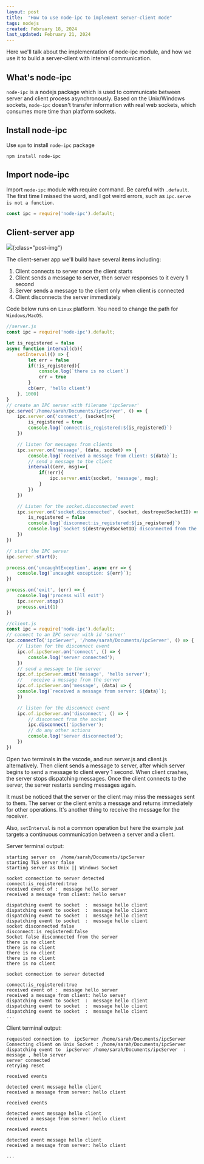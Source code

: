 ```yaml
---
layout: post
title:  "How to use node-ipc to implement server-client mode"
tags: nodejs
created: February 18, 2024
last_updated: February 21, 2024
---
```

Here we'll talk about the implementation of node-ipc module, and how we use it to build a server-client with interval communication.
<!--more-->

## What's node-ipc

`node-ipc` is a nodejs package which is used to communicate between server and client process asynchronously.  Based on the Unix/Windows sockets, `node-ipc` doesn't transfer information with real web sockets, which consumes more time than platform sockets.



## Install node-ipc

Use `npm` to install `node-ipc` package
```
npm install node-ipc
```



## Import node-ipc

Import `node-ipc` module with require command. Be careful with `.default`. The first time I missed the word, and I got weird errors, such as `ipc.serve is not a function`.

```javascript
const ipc = require('node-ipc').default;
```



## Client-server app

![](../../../assets/images/2024-2-19-node-ipc.svg){:class="post-img"}

The client-server app we'll build have several items including:

1. Client connects to server once the client starts
2. Client sends a message to server, then server responses to it every 1 second
3. Server sends a message to the client only when client is connected
4. Client disconnects the server immediately

Code below runs on `Linux` platform. You need to change the path for `Windows/MacOS`.

```javascript
//server.js
const ipc = require('node-ipc').default;

let is_registered = false
async function interval(cb){
    setInterval(() => {
        let err = false
        if(!is_registered){
            console.log(`there is no client`)
            err = true
        }
        cb(err, 'hello client')
    }, 1000)
}
// create an IPC server with filename 'ipcServer'
ipc.serve('/home/sarah/Documents/ipcServer', () => {
    ipc.server.on('connect', (socket)=>{
        is_registered = true
        console.log(`connect:is_registered:${is_registered}`)
    })

    // listen for messages from clients
    ipc.server.on('message', (data, socket) => {
        console.log(`received a message from client: ${data}`);
        // send a message to the client
        interval((err, msg)=>{
            if(!err){
                ipc.server.emit(socket, 'message', msg);
            }
        })
    })

    // Listen for the socket.disconnected event
    ipc.server.on('socket.disconnected', (socket, destroyedSocketID) => {
        is_registered = false
        console.log(`disconnect:is_registered:${is_registered}`)
        console.log(`Socket ${destroyedSocketID} disconnected from the server`)
    })
})

// start the IPC server
ipc.server.start();

process.on('uncaughtException', async err => {
    console.log(`uncaught exception: ${err}`);
})

process.on('exit', (err) => {
    console.log('process will exit')
    ipc.server.stop()
    process.exit(1)
})
```

```javascript
//client.js
const ipc = require('node-ipc').default;
// connect to an IPC server with id 'server'
ipc.connectTo('ipcServer', '/home/sarah/Documents/ipcServer', () => {
    // listen for the disconnect event
    ipc.of.ipcServer.on('connect', () => {
        console.log('server connected');
    })
    // send a message to the server
    ipc.of.ipcServer.emit('message', 'hello server');
    //   receive a message from the server
    ipc.of.ipcServer.on('message', (data) => {
    console.log(`received a message from server: ${data}`);
    })

    // listen for the disconnect event
    ipc.of.ipcServer.on('disconnect', () => {
        // disconnect from the socket
        ipc.disconnect('ipcServer');
        // do any other actions
        console.log('server disconnected');
    })
})
```

Open two terminals in the vscode,  and run server.js and client.js alternatively. Then client sends a message to server,  after which server begins to send a message to client every 1 second. When client crashes, the server stops dispatching messages. Once the client connects to the server, the server restarts sending messages again.

It must be noticed that the server or the client may miss the messages sent to them. The server or the client emits a message and returns immediately for other operations. It's another thing to receive the message for the receiver.

Also, `setInterval` is not a common operation but here the example just targets a continuous communication between a server and a client.

Server terminal output:

```
starting server on  /home/sarah/Documents/ipcServer
starting TLS server false
starting server as Unix || Windows Socket

socket connection to server detected
connect:is_registered:true
received event of :  message hello server
received a message from client: hello server

dispatching event to socket  :  message hello client
dispatching event to socket  :  message hello client
dispatching event to socket  :  message hello client
dispatching event to socket  :  message hello client
socket disconnected false
disconnect:is_registered:false
Socket false disconnected from the server
there is no client
there is no client
there is no client
there is no client
there is no client

socket connection to server detected

connect:is_registered:true
received event of :  message hello server
received a message from client: hello server
dispatching event to socket  :  message hello client
dispatching event to socket  :  message hello client
dispatching event to socket  :  message hello client
...
```

Client terminal output:

```
requested connection to  ipcServer /home/sarah/Documents/ipcServer
Connecting client on Unix Socket : /home/sarah/Documents/ipcServer
dispatching event to  ipcServer /home/sarah/Documents/ipcServer  :  message , hello server
server connected
retrying reset

received events

detected event message hello client
received a message from server: hello client

received events

detected event message hello client
received a message from server: hello client

received events

detected event message hello client
received a message from server: hello client

...
```

